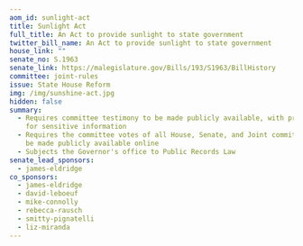 ```yaml
---
aom_id: sunlight-act
title: Sunlight Act
full_title: An Act to provide sunlight to state government
twitter_bill_name: An Act to provide sunlight to state government
house_link: ""
senate_no: S.1963
senate_link: https://malegislature.gov/Bills/193/S1963/BillHistory
committee: joint-rules
issue: State House Reform
img: /img/sunshine-act.jpg
hidden: false
summary:
  - Requires committee testimony to be made publicly available, with protections
    for sensitive information
  - Requires the committee votes of all House, Senate, and Joint committees to
    be made publicly available online
  - Subjects the Governor's office to Public Records Law
senate_lead_sponsors:
  - james-eldridge
co_sponsors:
  - james-eldridge
  - david-leboeuf
  - mike-connolly
  - rebecca-rausch
  - smitty-pignatelli
  - liz-miranda
---
```

